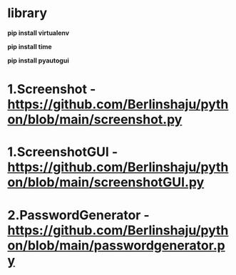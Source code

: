 # library
 **pip install virtualenv**
 
 **pip install time**
 
 **pip install pyautogui**
 
# 1.Screenshot - https://github.com/Berlinshaju/python/blob/main/screenshot.py
# 1.ScreenshotGUI - https://github.com/Berlinshaju/python/blob/main/screenshotGUI.py
# 2.PasswordGenerator - https://github.com/Berlinshaju/python/blob/main/passwordgenerator.py
